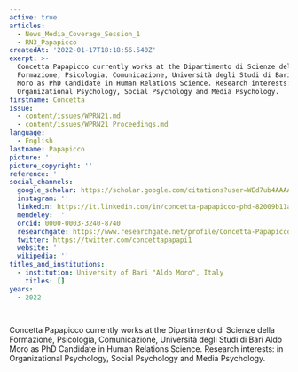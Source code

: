 ```yaml
---
active: true
articles:
  - News_Media_Coverage_Session_1
  - RN3_Papapicco
createdAt: '2022-01-17T18:18:56.540Z'
exerpt: >-
  Concetta Papapicco currently works at the Dipartimento di Scienze della
  Formazione, Psicologia, Comunicazione, Università degli Studi di Bari Aldo
  Moro as PhD Candidate in Human Relations Science. Research interests: in
  Organizational Psychology, Social Psychology and Media Psychology.
firstname: Concetta
issue:
  - content/issues/WPRN21.md
  - content/issues/WPRN21 Proceedings.md
language:
  - English
lastname: Papapicco
picture: ''
picture_copyright: ''
reference: ''
social_channels:
  google_scholar: https://scholar.google.com/citations?user=WEd7ub4AAAAJ&hl=fr&oi=sra
  instagram: ''
  linkedin: https://it.linkedin.com/in/concetta-papapicco-phd-82009b11a
  mendeley: ''
  orcid: 0000-0003-3240-8740
  researchgate: https://www.researchgate.net/profile/Concetta-Papapicco
  twitter: https://twitter.com/concettapapapi1
  website: ''
  wikipedia: ''
titles_and_institutions:
  - institution: University of Bari "Aldo Moro", Italy
    titles: []
years:
  - 2022

---
```

Concetta Papapicco currently works at the Dipartimento di Scienze della Formazione, Psicologia, Comunicazione, Università degli Studi di Bari Aldo Moro as PhD Candidate in Human Relations Science. Research interests: in Organizational Psychology, Social Psychology and Media Psychology.
